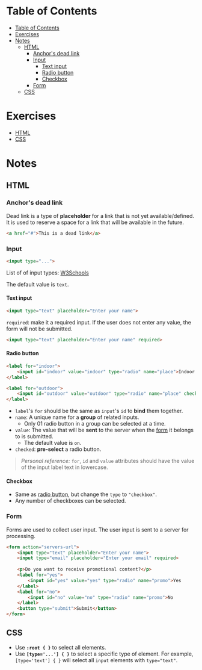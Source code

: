 # Table of Contents
- [Table of Contents](#table-of-contents)
- [Exercises](#exercises)
- [Notes](#notes)
	- [HTML](#html)
		- [Anchor's dead link](#anchors-dead-link)
		- [Input](#input)
			- [Text input](#text-input)
			- [Radio button](#radio-button)
			- [Checkbox](#checkbox)
		- [Form](#form)
	- [CSS](#css)

# Exercises
- [HTML](https://www.freecodecamp.org/learn/responsive-web-design/#basic-html-and-html5)
- [CSS](https://www.freecodecamp.org/learn/responsive-web-design/basic-css)

# Notes

## HTML

### Anchor's dead link

Dead link is a type of **placeholder** for a link that is not yet available/defined. It is used to reserve a space for a link that will be available in the future.

```html
<a href="#">This is a dead link</a>
```

### Input

```html
<input type="...">
```

List of of input types: [W3Schools](https://www.w3schools.com/html/html_form_input_types.asp)

The default value is `text`.

#### Text input

```html
<input type="text" placeholder="Enter your name">
```

`required`: make it a required input. If the user does not enter any value, the form will not be submitted.
```html
<input type="text" placeholder="Enter your name" required>
```

#### Radio button

```html
<label for="indoor">
	<input id="indoor" value="indoor" type="radio" name="place">Indoor
</label>

<label for="outdoor">
	<input id="outdoor" value="outdoor" type="radio" name="place" checked>Outdoor
</label>
```

- `label`'s `for` should be the same as `input`'s `id` to **bind** them together.
- `name`: A unique name for a **group** of related inputs.
	- Only 01 radio button in a group can be selected at a time.
- `value`: The value that will be **sent** to the server when the [form](#form) it belongs to is submitted.
	- The default value is `on`.
- `checked`: **pre-select** a radio button.

> _Personal reference:_ `for`, `id` and `value` attributes should have the value of the input label text in lowercase.

#### Checkbox

- Same as [radio button](#radio-button), but change the `type` to `"checkbox"`.
- Any number of checkboxes can be selected.

### Form

Forms are used to collect user input. The user input is sent to a server for processing.

```html
<form action="servers-url">
	<input type="text" placeholder="Enter your name">
	<input type="email" placeholder="Enter your email" required>
	
	<p>Do you want to receive promotional content?</p>
	<label for="yes">
		<input id="yes" value="yes" type="radio" name="promo">Yes
	</label>
	<label for="no">
		<input id="no" value="no" type="radio" name="promo">No
	</label>
	<button type="submit">Submit</button>
</form>
```

## CSS

- Use **`:root { }`** to select all elements.
- Use **`[type='...'] { }`** to select a specific type of element. For example, `[type='text'] { }` will select all `input` elements with `type="text"`.